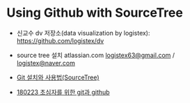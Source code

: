 # Using Github with SourceTree

- 신교수 dv 저장소(data visualization by logistex): https://github.com/logistex/dv

- source tree 설치
  atlassian.com logistex63@gmail.com / logistex@naver.com

- [Git 설치와 사용법(SourceTree)](https://gbsb.tistory.com/9)
- [180223 초심자를 위한 git과 github](https://medium.com/@codesquad_yoda/초심자를-위한-git과-github-30분-맛보기-c2366dc1d421)